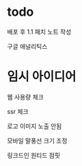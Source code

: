 # todo

배포 후 1.1 패치 노트 작성

구글 애널리틱스

# 임시 아이디어

웹 사용량 체크

ssr 체크

로고 이미지 노출 안됨

모바일 말풍선 크기 조정

링크드인 원티드 점핏
